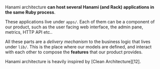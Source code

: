 Hanami architecture **can host several Hanami (and Rack) applications in the same Ruby process**.

These applications live under `apps/`. Each of them can be a component of our product, such as the user facing web interface, the admin pane, metrics, HTTP API etc..

All these parts are a _delivery mechanism_ to the business logic that lives under `lib/`. This is the place where our models are defined, and interact with each other to compose the **features** that our product provides.

Hanami architecture is heavily inspired by [Clean Architecture][12].
